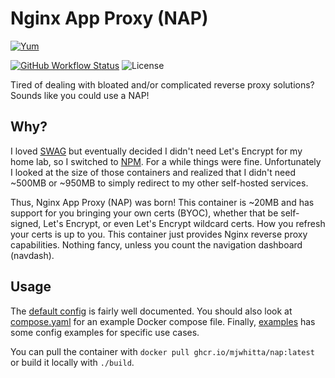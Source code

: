 # Nginx App Proxy (NAP)

[![Yum](https://img.shields.io/badge/-Buy%20me%20a%20cookie-blue?labelColor=grey&logo=cookiecutter&style=for-the-badge)](https://www.buymeacoffee.com/mjwhitta)

[![GitHub Workflow Status](https://img.shields.io/github/actions/workflow/status/mjwhitta/nap/container.yaml?style=for-the-badge)](https://github.com/mjwhitta/nap/actions)
![License](https://img.shields.io/github/license/mjwhitta/nap?style=for-the-badge)

Tired of dealing with bloated and/or complicated reverse proxy
solutions? Sounds like you could use a NAP!

## Why?

I loved [SWAG] but eventually decided I didn't need Let's Encrypt for
my home lab, so I switched to [NPM]. For a while things were fine.
Unfortunately I looked at the size of those containers and realized
that I didn't need ~500MB or ~950MB to simply redirect to my other
self-hosted services.

Thus, Nginx App Proxy (NAP) was born! This container is ~20MB and has
support for you bringing your own certs (BYOC), whether that be
self-signed, Let's Encrypt, or even Let's Encrypt wildcard certs. How
you refresh your certs is up to you. This container just provides
Nginx reverse proxy capabilities. Nothing fancy, unless you count the
navigation dashboard (navdash).

[NPM]: https://nginxproxymanager.com
[SWAG]: https://github.com/linuxserver/docker-swag

## Usage

The [default config](./root/nap/data/config.yaml) is fairly well
documented. You should also look at [compose.yaml](./compose.yaml) for
an example Docker compose file. Finally, [examples](./examples) has
some config examples for specific use cases.

You can pull the container with `docker pull
ghcr.io/mjwhitta/nap:latest` or build it locally with `./build`.
